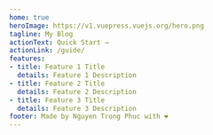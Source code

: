 ```yaml
---
home: true
heroImage: https://v1.vuepress.vuejs.org/hero.png
tagline: My Blog
actionText: Quick Start →
actionLink: /guide/
features:
- title: Feature 1 Title
  details: Feature 1 Description
- title: Feature 2 Title
  details: Feature 2 Description
- title: Feature 3 Title
  details: Feature 3 Description
footer: Made by Nguyen Trong Phuc with ❤️
---
```

